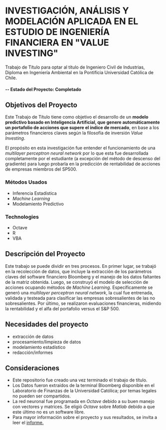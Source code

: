 # INVESTIGACIÓN, ANÁLISIS Y MODELACIÓN APLICADA EN EL ESTUDIO DE INGENIERÍA FINANCIERA EN 󠇝"VALUE INVESTING"

Trabajo de Título para optar al título de Ingeniero Civil de Industrias, Diploma en Ingeniería Ambiental en la Pontificia Universidad Católica de Chile.

#### -- Estado del Proyecto: Completado

## Objetivos del Proyecto

Este Trabajo de Título tiene como objetivo el desarrollo de un **modelo predictivo basado en Inteligencia Artificial, que genere automáticamente un portafolio de acciones que supere el índice de mercado**, en base a los parámetros financieros claves según la filosofía de inversión *Value 󠇝Investing*.

El propósito en esta investigación fue entender el funcionamiento de una *multilayer perceptron neural network* por lo que esta fue desarrollada completamente por el estudiante (a excepción del método de descenso del gradiente) para luego probarla en la predicción de rentabilidad de acciones de empresas miembros del SP500.


### Métodos Usados
* Inferencia Estadística
* *Machine Learning*
* Modelamiento Predictivo

### Technologies
* Octave
* R
* VBA
 

## Descripción del Proyecto

Este trabajo se puede dividir en tres procesos. En primer lugar, se trabajó en la recolección de datos, que incluye la extracción de los parámetros claves del software financiero Bloomberg y el manejo de los datos faltantes de la matriz obtenida. Luego, se construyó el modelo de selección de acciones ocupando métodos de *Machine Learning*. Específicamente se generó una *multilayer perceptron neural network*, la cual fue entrenada, validada y testeada para clasificar las empresas sobresalientes de las no sobresalientes. Por último, se realizaron evaluaciones financieras, midiendo la rentabilidad y el alfa del portafolio versus el S&P 500.


## Necesidades del proyecto

- extracción de datos
- procesamiento/limpieza de datos
- modelamiento estadístico
- redacción/informes

## Consideraciones

- Este repositorio fue creado una vez terminado el trabajo de título.
- Los Datos fueron extraídos de la terminal Bloomberg disponible en el Laboratorio de Finanzas de la Universidad Católica; por temas legales no pueden ser compartidos. 
- La red neuronal fue programada en *Octave* debido a su buen manejo con vectores y matrices. Se eligió *Octave* sobre *Matlab* debido a que este último no es un software libre.
- Para mayor información sobre el proyecto y sus resultados, se invita a leer el [informe.]()  
 
